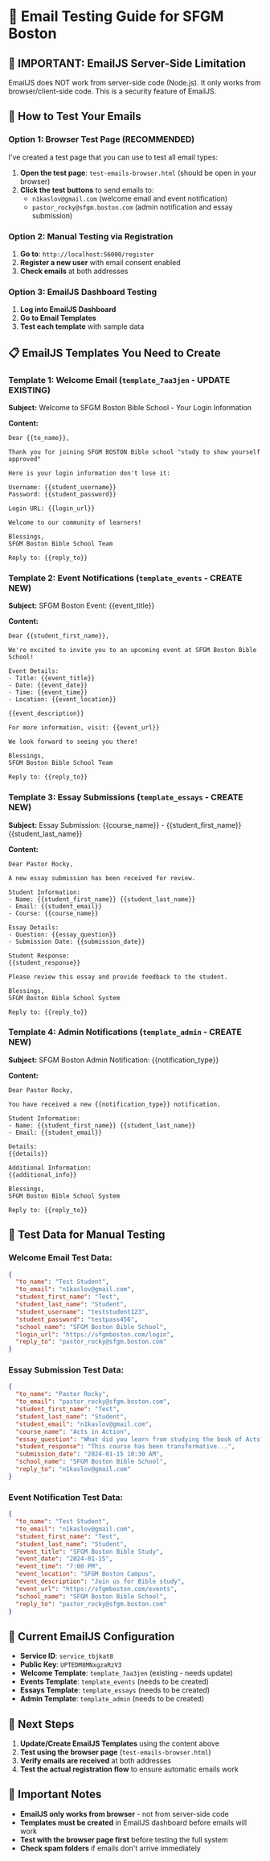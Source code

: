 # 📧 Email Testing Guide for SFGM Boston

## 🚨 IMPORTANT: EmailJS Server-Side Limitation

EmailJS does NOT work from server-side code (Node.js). It only works from browser/client-side code. This is a security feature of EmailJS.

## 🧪 How to Test Your Emails

### Option 1: Browser Test Page (RECOMMENDED)
I've created a test page that you can use to test all email types:

1. **Open the test page**: `test-emails-browser.html` (should be open in your browser)
2. **Click the test buttons** to send emails to:
   - `n1kaslov@gmail.com` (welcome email and event notification)
   - `pastor_rocky@sfgm.boston.com` (admin notification and essay submission)

### Option 2: Manual Testing via Registration
1. **Go to**: `http://localhost:56000/register`
2. **Register a new user** with email consent enabled
3. **Check emails** at both addresses

### Option 3: EmailJS Dashboard Testing
1. **Log into EmailJS Dashboard**
2. **Go to Email Templates**
3. **Test each template** with sample data

## 📋 EmailJS Templates You Need to Create

### Template 1: Welcome Email (`template_7aa3jen` - UPDATE EXISTING)
**Subject:** Welcome to SFGM Boston Bible School - Your Login Information

**Content:**
```
Dear {{to_name}},

Thank you for joining SFGM BOSTON Bible school "study to show yourself approved"

Here is your login information don't lose it:

Username: {{student_username}}
Password: {{student_password}}

Login URL: {{login_url}}

Welcome to our community of learners!

Blessings,
SFGM Boston Bible School Team

Reply to: {{reply_to}}
```

### Template 2: Event Notifications (`template_events` - CREATE NEW)
**Subject:** SFGM Boston Event: {{event_title}}

**Content:**
```
Dear {{student_first_name}},

We're excited to invite you to an upcoming event at SFGM Boston Bible School!

Event Details:
- Title: {{event_title}}
- Date: {{event_date}}
- Time: {{event_time}}
- Location: {{event_location}}

{{event_description}}

For more information, visit: {{event_url}}

We look forward to seeing you there!

Blessings,
SFGM Boston Bible School Team

Reply to: {{reply_to}}
```

### Template 3: Essay Submissions (`template_essays` - CREATE NEW)
**Subject:** Essay Submission: {{course_name}} - {{student_first_name}} {{student_last_name}}

**Content:**
```
Dear Pastor Rocky,

A new essay submission has been received for review.

Student Information:
- Name: {{student_first_name}} {{student_last_name}}
- Email: {{student_email}}
- Course: {{course_name}}

Essay Details:
- Question: {{essay_question}}
- Submission Date: {{submission_date}}

Student Response:
{{student_response}}

Please review this essay and provide feedback to the student.

Blessings,
SFGM Boston Bible School System

Reply to: {{reply_to}}
```

### Template 4: Admin Notifications (`template_admin` - CREATE NEW)
**Subject:** SFGM Boston Admin Notification: {{notification_type}}

**Content:**
```
Dear Pastor Rocky,

You have received a new {{notification_type}} notification.

Student Information:
- Name: {{student_first_name}} {{student_last_name}}
- Email: {{student_email}}

Details:
{{details}}

Additional Information:
{{additional_info}}

Blessings,
SFGM Boston Bible School System

Reply to: {{reply_to}}
```

## 🧪 Test Data for Manual Testing

### Welcome Email Test Data:
```json
{
  "to_name": "Test Student",
  "to_email": "n1kaslov@gmail.com",
  "student_first_name": "Test",
  "student_last_name": "Student",
  "student_username": "teststudent123",
  "student_password": "testpass456",
  "school_name": "SFGM Boston Bible School",
  "login_url": "https://sfgmboston.com/login",
  "reply_to": "pastor_rocky@sfgm.boston.com"
}
```

### Essay Submission Test Data:
```json
{
  "to_name": "Pastor Rocky",
  "to_email": "pastor_rocky@sfgm.boston.com",
  "student_first_name": "Test",
  "student_last_name": "Student",
  "student_email": "n1kaslov@gmail.com",
  "course_name": "Acts in Action",
  "essay_question": "What did you learn from studying the book of Acts?",
  "student_response": "This course has been transformative...",
  "submission_date": "2024-01-15 10:30 AM",
  "school_name": "SFGM Boston Bible School",
  "reply_to": "n1kaslov@gmail.com"
}
```

### Event Notification Test Data:
```json
{
  "to_name": "Test Student",
  "to_email": "n1kaslov@gmail.com",
  "student_first_name": "Test",
  "student_last_name": "Student",
  "event_title": "SFGM Boston Bible Study",
  "event_date": "2024-01-15",
  "event_time": "7:00 PM",
  "event_location": "SFGM Boston Campus",
  "event_description": "Join us for Bible study",
  "event_url": "https://sfgmboston.com/events",
  "school_name": "SFGM Boston Bible School",
  "reply_to": "pastor_rocky@sfgm.boston.com"
}
```

## 🔧 Current EmailJS Configuration

- **Service ID**: `service_tbjkat8`
- **Public Key**: `UPTEDM8MNxgzaRzV3`
- **Welcome Template**: `template_7aa3jen` (existing - needs update)
- **Events Template**: `template_events` (needs to be created)
- **Essays Template**: `template_essays` (needs to be created)
- **Admin Template**: `template_admin` (needs to be created)

## 📝 Next Steps

1. **Update/Create EmailJS Templates** using the content above
2. **Test using the browser page** (`test-emails-browser.html`)
3. **Verify emails are received** at both addresses
4. **Test the actual registration flow** to ensure automatic emails work

## 🚨 Important Notes

- **EmailJS only works from browser** - not from server-side code
- **Templates must be created** in EmailJS dashboard before emails will work
- **Test with the browser page first** before testing the full system
- **Check spam folders** if emails don't arrive immediately

